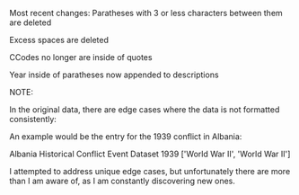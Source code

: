 Most recent changes:
Paratheses with 3 or less characters between them are deleted

Excess spaces are deleted

CCodes no longer are inside of quotes

Year inside of paratheses now appended to descriptions

NOTE:

In the original data, there are edge cases where the data is not formatted consistently:

An example would be the entry for the 1939 conflict in Albania:

Albania	Historical Conflict Event Dataset	1939 ['World War II', 'World War II']

I attempted to address unique edge cases, but unfortunately there are more than I am aware of, as I am constantly discovering new ones.
